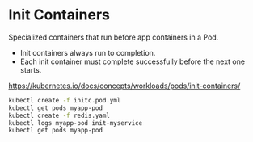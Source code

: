# Init Containers
Specialized containers that run before app containers in a Pod.
- Init containers always run to completion.
- Each init container must complete successfully before the next one starts.


https://kubernetes.io/docs/concepts/workloads/pods/init-containers/


```sh
kubectl create -f initc.pod.yml
kubectl get pods myapp-pod
kubectl create -f redis.yaml
kubectl logs myapp-pod init-myservice
kubectl get pods myapp-pod
```